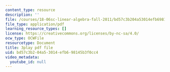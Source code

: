 ```yaml
---
content_type: resource
description: ''
file: /courses/18-06sc-linear-algebra-fall-2011/bd57c3b204a53014efb698145b3f0cc4_cdZnhQjJu4I.pdf
file_type: application/pdf
learning_resource_types: []
license: https://creativecommons.org/licenses/by-nc-sa/4.0/
ocw_type: OCWFile
resourcetype: Document
title: 3play pdf file
uid: bd57c3b2-04a5-3014-efb6-98145b3f0cc4
video_metadata:
  youtube_id: null
---
```

